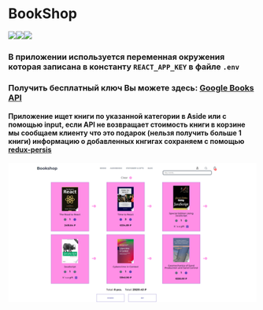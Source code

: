 
# BookShop 
<img src="https://img.shields.io/badge/React-2C3454?style=for-the-badge&logo=React&logoColor=61DAFB"/><img src="https://img.shields.io/badge/Redux-2C3454?style=for-the-badge&logo=redux&logoColor=764ABC"/><img src="https://img.shields.io/badge/Router-2C3454?style=for-the-badge&logo=reactrouter&logoColor=CA4245"/>


### В приложении используется переменная окружения которая записана в константу `REACT_APP_KEY` в файле `.env`
### Получить бесплатный ключ Вы можете здесь: <a href='https://console.cloud.google.com/welcome?project=teak-mix-384908' targrt='_blanc'> Google Books API<a/>

#### Приложение ищет книги по указанной категории в Aside или с помощью input, если API не возвращает стоимость книги в корзине мы сообщаем клиенту что это подарок (нельзя получить больше 1 книги) информацию о добавленных кнгигах сохраняем с помощью <a href='https://redux-toolkit.js.org/usage/usage-guide' targrt='_blanc'>redux-persis<a/>
  <img src="https://github.com/Gamaunov/Bookshop/blob/main/src/assets/img/1.png"/>


